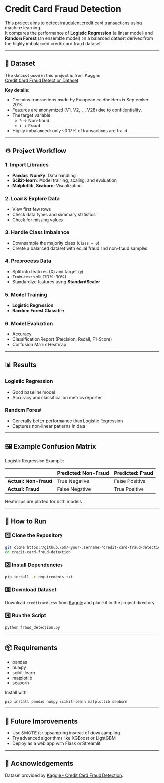 # Credit Card Fraud Detection

This project aims to detect fraudulent credit card transactions using machine learning.  
It compares the performance of **Logistic Regression** (a linear model) and **Random Forest** (an ensemble model) on a balanced dataset derived from the highly imbalanced credit card fraud dataset.

---

## 📂 Dataset

The dataset used in this project is from Kaggle:  
[Credit Card Fraud Detection Dataset](https://www.kaggle.com/mlg-ulb/creditcardfraud)

**Key details:**
- Contains transactions made by European cardholders in September 2013.
- Features are anonymized (V1, V2, …, V28) due to confidentiality.
- The target variable:
  - `0` → Non-fraud
  - `1` → Fraud
- Highly imbalanced: only ~0.17% of transactions are fraud.

---

## ⚙️ Project Workflow

### 1. Import Libraries
- **Pandas**, **NumPy**: Data handling
- **Scikit-learn**: Model training, scaling, and evaluation
- **Matplotlib**, **Seaborn**: Visualization

### 2. Load & Explore Data
- View first few rows
- Check data types and summary statistics
- Check for missing values

### 3. Handle Class Imbalance
- Downsample the majority class (`Class = 0`)
- Create a balanced dataset with equal fraud and non-fraud samples

### 4. Preprocess Data
- Split into features (X) and target (y)
- Train-test split (70%-30%)
- Standardize features using **StandardScaler**

### 5. Model Training
- **Logistic Regression**
- **Random Forest Classifier**

### 6. Model Evaluation
- Accuracy
- Classification Report (Precision, Recall, F1-Score)
- Confusion Matrix Heatmap

---

## 📊 Results

### Logistic Regression
- Good baseline model
- Accuracy and classification metrics reported

### Random Forest
- Generally better performance than Logistic Regression
- Captures non-linear patterns in data

---

## 🖼️ Example Confusion Matrix
Logistic Regression Example:

|            | Predicted: Non-Fraud | Predicted: Fraud |
|------------|----------------------|------------------|
| **Actual: Non-Fraud** | True Negative         | False Positive  |
| **Actual: Fraud**     | False Negative        | True Positive   |

Heatmaps are plotted for both models.

---

## 🚀 How to Run

### 1️⃣ Clone the Repository
```bash
git clone https://github.com/<your-username>/credit-card-fraud-detection.git
cd credit-card-fraud-detection
```

### 2️⃣ Install Dependencies
```bash
pip install -r requirements.txt
```

### 3️⃣ Download Dataset
Download `creditcard.csv` from [Kaggle](https://www.kaggle.com/mlg-ulb/creditcardfraud) and place it in the project directory.

### 4️⃣ Run the Script
```bash
python fraud_detection.py
```

---

## 📦 Requirements

- pandas  
- numpy  
- scikit-learn  
- matplotlib  
- seaborn  

Install with:
```bash
pip install pandas numpy scikit-learn matplotlib seaborn
```

---

## 📌 Future Improvements
- Use SMOTE for upsampling instead of downsampling
- Try advanced algorithms like XGBoost or LightGBM
- Deploy as a web app with Flask or Streamlit

---

## 🙌 Acknowledgements
Dataset provided by [Kaggle - Credit Card Fraud Detection](https://www.kaggle.com/mlg-ulb/creditcardfraud).
